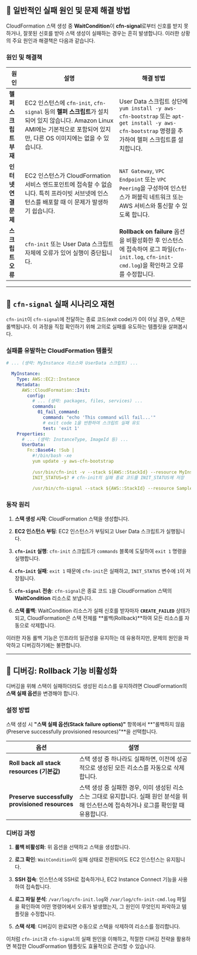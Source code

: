 
## 🚨 일반적인 실패 원인 및 문제 해결 방법

CloudFormation 스택 생성 중 **WaitCondition**이 **cfn-signal**로부터 신호를 받지 못하거나, 잘못된 신호를 받아 스택 생성이 실패하는 경우는 흔히 발생합니다. 이러한 상황의 주요 원인과 해결책은 다음과 같습니다.

### 원인 및 해결책

|원인|설명|해결 방법|
|---|---|---|
|**헬퍼 스크립트 부재**|EC2 인스턴스에 `cfn-init`, `cfn-signal` 등의 **헬퍼 스크립트**가 설치되어 있지 않습니다. Amazon Linux AMI에는 기본적으로 포함되어 있지만, 다른 OS 이미지에는 없을 수 있습니다.|User Data 스크립트 상단에 `yum install -y aws-cfn-bootstrap` 또는 `apt-get install -y aws-cfn-bootstrap` 명령을 추가하여 헬퍼 스크립트를 설치합니다.|
|**인터넷 연결 문제**|EC2 인스턴스가 CloudFormation 서비스 엔드포인트에 접속할 수 없습니다. 특히 프라이빗 서브넷에 인스턴스를 배포할 때 이 문제가 발생하기 쉽습니다.|`NAT Gateway`, `VPC Endpoint` 또는 `VPC Peering`을 구성하여 인스턴스가 퍼블릭 네트워크 또는 AWS 서비스와 통신할 수 있도록 합니다.|
|**스크립트 오류**|`cfn-init` 또는 User Data 스크립트 자체에 오류가 있어 실행이 중단됩니다.|**Rollback on failure** 옵션을 비활성화한 후 인스턴스에 접속하여 로그 파일(`cfn-init.log`, `cfn-init-cmd.log`)을 확인하고 오류를 수정합니다.|

---

## 📝 `cfn-signal` 실패 시나리오 재현

`cfn-init`이 `cfn-signal`에 전달하는 종료 코드(exit code)가 0이 아닐 경우, 스택은 롤백됩니다. 이 과정을 직접 확인하기 위해 고의로 실패를 유도하는 템플릿을 살펴봅시다.

### 실패를 유발하는 CloudFormation 템플릿

```YAML
# ... (생략: MyInstance 리소스와 UserData 스크립트) ...

  MyInstance:
    Type: AWS::EC2::Instance
    Metadata:
      AWS::CloudFormation::Init:
        config:
          # ... (생략: packages, files, services) ...
          commands:
            01_fail_command:
              command: "echo 'This command will fail...'"
              # exit code 1을 반환하여 스크립트 실패 유도
              test: 'exit 1'
    Properties:
      # ... (생략: InstanceType, ImageId 등) ...
      UserData:
        Fn::Base64: !Sub |
          #!/bin/bash -xe
          yum update -y aws-cfn-bootstrap
          
          /usr/bin/cfn-init -v --stack ${AWS::StackId} --resource MyInstance --region ${AWS::Region}
          INIT_STATUS=$? # cfn-init의 실패 종료 코드를 INIT_STATUS에 저장
          
          /usr/bin/cfn-signal --stack ${AWS::StackId} --resource SampleWaitCondition --region ${AWS::Region} --exit-code $INIT_STATUS
```

### 동작 원리

1. **스택 생성 시작**: CloudFormation 스택을 생성합니다.
    
2. **EC2 인스턴스 부팅**: EC2 인스턴스가 부팅되고 User Data 스크립트가 실행됩니다.
    
3. **`cfn-init` 실행**: `cfn-init` 스크립트가 `commands` 블록에 도달하여 `exit 1` 명령을 실행합니다.
    
4. **`cfn-init` 실패**: `exit 1` 때문에 `cfn-init`은 실패하고, `INIT_STATUS` 변수에 `1`이 저장됩니다.
    
5. **`cfn-signal` 전송**: `cfn-signal`은 종료 코드 `1`을 CloudFormation 스택의 **WaitCondition** 리소스로 보냅니다.
    
6. **스택 롤백**: WaitCondition 리소스가 실패 신호를 받자마자 **`CREATE_FAILED`** 상태가 되고, CloudFormation은 스택 전체를 **롤백(Rollback)**하여 모든 리소스를 자동으로 삭제합니다.
    

이러한 자동 롤백 기능은 인프라의 일관성을 유지하는 데 유용하지만, 문제의 원인을 파악하고 디버깅하기에는 불편합니다.

---

## 🔧 디버깅: Rollback 기능 비활성화

디버깅을 위해 스택이 실패하더라도 생성된 리소스를 유지하려면 CloudFormation의 **스택 실패 옵션**을 변경해야 합니다.

### 설정 방법

스택 생성 시 **"스택 실패 옵션(Stack failure options)"** 항목에서 **"롤백하지 않음(Preserve successfully provisioned resources)"**을 선택합니다.

|옵션|설명|
|---|---|
|**Roll back all stack resources (기본값)**|스택 생성 중 하나라도 실패하면, 이전에 성공적으로 생성된 모든 리소스를 자동으로 삭제합니다.|
|**Preserve successfully provisioned resources**|스택 생성 중 실패한 경우, 이미 생성된 리소스는 그대로 유지합니다. 실패 원인 분석을 위해 인스턴스에 접속하거나 로그를 확인할 때 유용합니다.|

### 디버깅 과정

1. **롤백 비활성화**: 위 옵션을 선택하고 스택을 생성합니다.
    
2. **로그 확인**: `WaitCondition`이 실패 상태로 전환되어도 EC2 인스턴스는 유지됩니다.
    
3. **SSH 접속**: 인스턴스에 SSH로 접속하거나, EC2 Instance Connect 기능을 사용하여 접속합니다.
    
4. **로그 파일 분석**: `/var/log/cfn-init.log`와 `/var/log/cfn-init-cmd.log` 파일을 확인하여 어떤 명령어에서 오류가 발생했는지, 그 원인이 무엇인지 파악하고 템플릿을 수정합니다.
    
5. **스택 삭제**: 디버깅이 완료되면 수동으로 스택을 삭제하여 리소스를 정리합니다.
    

이처럼 `cfn-init`과 `cfn-signal`의 실패 원인을 이해하고, 적절한 디버깅 전략을 활용하면 복잡한 CloudFormation 템플릿도 효율적으로 관리할 수 있습니다.